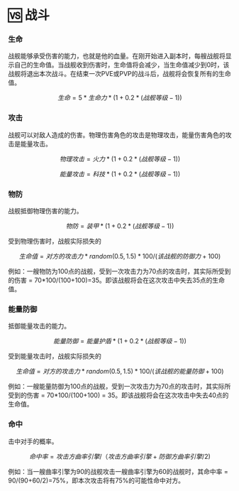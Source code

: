 # 🆚 战斗

### **生命**

战舰能够承受伤害的能力，也就是他的血量。在刚开始进入副本时，每艘战舰将显示自己的生命值。当战舰收到伤害时，生命值将会减少，当生命值减少到0时，该战舰将退出本次战斗。在结束一次PVE或PVP的战斗后，战舰将会恢复所有的生命值。

$$
生命 = 5*生命力*(1+0.2*(战舰等级-1))
$$

### **攻击**

战舰可以对敌人造成的伤害。物理伤害角色的攻击是物理攻击，能量伤害角色的攻击是能量攻击。

$$
物理攻击 = 火力*(1+0.2*(战舰等级-1))
$$

$$
能量攻击 = 科技*(1+0.2*(战舰等级-1))
$$

### **物防**&#x20;

战舰抵御物理伤害的能力。

$$
物防 = 装甲*(1+0.2*(战舰等级-1))
$$

受到物理伤害时，战舰实际损失的

$$
生命值=对方的攻击力*random(0.5,1.5)*100/(该战舰的防御力+100)
$$

例如：一艘物防为100点的战舰，受到一次攻击力为70点的攻击时，其实际所受到的伤害 = 70\*100/(100+100)=35。即该战舰将会在这次攻击中失去35点的生命值。

### 能量防御

抵御能量攻击的能力。

$$
能量防御 = 能量护盾*(1+0.2*(战舰等级-1))
$$

受到能量攻击时，战舰实际损失的

$$
生命值=对方的攻击力*random(0.5,1.5)*100/(该战舰的能量防御+100)
$$

例如：一艘能量防御为100点的战舰，受到一次攻击力为70点的攻击时，其实际所受到的伤害 = 70\*100/(100+100) = 35。即该战舰将会在这次攻击中失去40点的生命值。

### **命中**

击中对手的概率。

$$
命中率 = 攻击方曲率引擎 /（攻击方曲率引擎 + 防御方曲率引擎/2)
$$

例如：当一艘曲率引擎为90的战舰攻击一艘曲率引擎为60的战舰时，其命中率 = 90/(90+60/2)=75%，即本次攻击将有75%的可能性命中对方。
